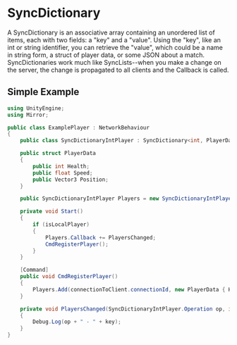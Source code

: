 # SyncDictionary

A SyncDictionary is an associative array containing an unordered list of items, each with two fields: a "key" and a "value". Using the "key", like an int or string identifier, you can retrieve the "value", which could be a name in string form, a struct of player data, or some JSON about a match. SyncDictionaries work much like SyncLists--when you make a change on the server, the change is propagated to all clients and the Callback is called.

## Simple Example

```cs
using UnityEngine;
using Mirror;

public class ExamplePlayer : NetworkBehaviour
{
    public class SyncDictionaryIntPlayer : SyncDictionary<int, PlayerData> { }

    public struct PlayerData
    {
        public int Health;
        public float Speed;
        public Vector3 Position;
    }

    public SyncDictionaryIntPlayer Players = new SyncDictionaryIntPlayer();

    private void Start()
    {
        if (isLocalPlayer)
        {
            Players.Callback += PlayersChanged;
            CmdRegisterPlayer();
        }
    }

    [Command]
    public void CmdRegisterPlayer()
    {
        Players.Add(connectionToClient.connectionId, new PlayerData { Health = 100, Speed = 5f, Position = Vector3.zero });
    }

    private void PlayersChanged(SyncDictionaryIntPlayer.Operation op, int key, PlayerData item)
    {
        Debug.Log(op + " - " + key);
    }
}
```
